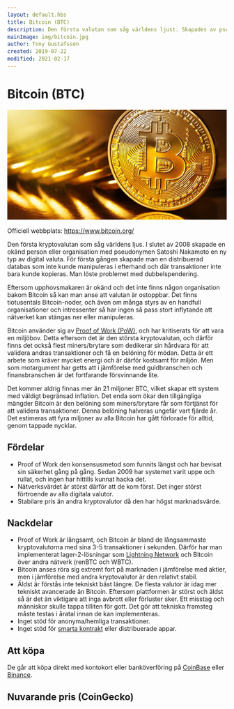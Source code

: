 ```yaml
---
layout: default.hbs
title: Bitcoin (BTC)
description: Den första valutan som såg världens ljust. Skapades av pseudonymen Satoshi Nakamoto år 2008 som införde konceptet blockkedjan.
mainImage: img/bitcoin.jpg
author: Tony Gustafsson
created: 2019-07-22
modified: 2021-02-17
---
```


# Bitcoin (BTC)

![Bitcoin](../img/bitcoin.jpg 'Bitcoin')

Officiell webbplats: https://www.bitcoin.org/

Den första kryptovalutan som såg världens ljus. I slutet av 2008 skapade en okänd person eller organisation med pseudonymen Satoshi Nakamoto en ny typ av digital valuta. För första gången skapade man en distribuerad databas som inte kunde manipuleras i efterhand och där transaktioner inte bara kunde kopieras. Man löste problemet med dubbelspendering.

Eftersom upphovsmakaren är okänd och det inte finns någon organisation bakom Bitcoin så kan man anse att valutan är ostoppbar. Det finns tiotusentals Bitcoin-noder, och även om många styrs av en handfull organisationer och intressenter så har ingen så pass stort inflytande att nätverket kan stängas ner eller manipuleras.

Bitcoin använder sig av [Proof of Work (PoW)](/tekniker/proof-of-work.html), och har kritiserats för att vara en miljöbov. Detta eftersom det är den största kryptovalutan, och därför finns det också flest miners/brytare som dedikerar sin hårdvara för att validera andras transaktioner och få en belöning för mödan. Detta är ett arbete som kräver mycket energi och är därför kostsamt för miljön. Men som motargument har getts att i jämförelse med guldbranschen och finansbranschen är det fortfarande försvinnande lite.

Det kommer aldrig finnas mer än 21 miljoner BTC, vilket skapar ett system med väldigt begränsad inflation. Det enda som ökar den tillgängliga mängder Bitcoin är den belöning som miners/brytare får som förtjänst för att validera transaktioner. Denna belöning halveras ungefär vart fjärde år. Det estimeras att fyra miljoner av alla Bitcoin har gått förlorade för alltid, genom tappade nycklar.

## Fördelar

-   Proof of Work den konsensusmetod som funnits längst och har bevisat sin säkerhet gång på gång. Sedan 2009 har systemet varit uppe och rullat, och ingen har hittills kunnat hacka det.
-   Nätverksvärdet är störst därför att de kom först. Det inger störst förtroende av alla digitala valutor.
-   Stabilare pris än andra kryptovalutor då den har högst marknadsvärde.

## Nackdelar

-   Proof of Work är långsamt, och Bitcoin är bland de långsammaste kryptovalutorna med sina 3-5 transaktioner i sekunden. Därför har man implementerat lager-2-lösningar som [Lightning Network](/tekniker/lightning-network.html) och Bitcoin över andra nätverk (renBTC och WBTC).
-   Bitcoin anses röra sig extremt fort på marknaden i jämförelse med aktier, men i jämförelse med andra kryptovalutor är den relativt stabil.
-   Äldst är förstås inte tekniskt bäst längre. De flesta valutor är idag mer tekniskt avancerade än Bitcoin. Eftersom plattformen är störst och äldst så är det än viktigare att inga avbrott eller förluster sker. Ett misstag och människor skulle tappa tilliten för gott. Det gör att tekniska framsteg måste testas i åratal innan de kan implementeras.
-   Inget stöd för anonyma/hemliga transaktioner.
-   Inget stöd för [smarta kontrakt](/tekniker/smarta-kontrakt.html) eller distribuerade appar.

## Att köpa

De går att köpa direkt med kontokort eller banköverföring på [CoinBase](https://www.coinbase.com/) eller [Binance](https://www.binance.com).

## Nuvarande pris (CoinGecko)

<script src="https://widgets.coingecko.com/coingecko-coin-ticker-widget.js"></script>

<coingecko-coin-ticker-widget currency="sek" coin-id="bitcoin" locale="en"></coingecko-coin-ticker-widget>
